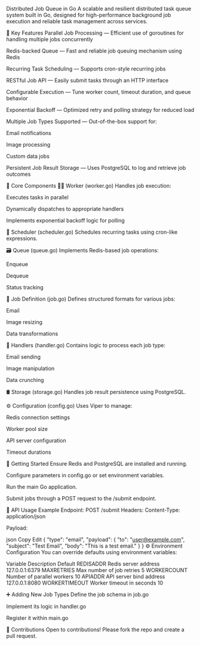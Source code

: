 Distributed Job Queue in Go
A scalable and resilient distributed task queue system built in Go, designed for high-performance background job execution and reliable task management across services.

🔧 Key Features
Parallel Job Processing — Efficient use of goroutines for handling multiple jobs concurrently

Redis-backed Queue — Fast and reliable job queuing mechanism using Redis

Recurring Task Scheduling — Supports cron-style recurring jobs

RESTful Job API — Easily submit tasks through an HTTP interface

Configurable Execution — Tune worker count, timeout duration, and queue behavior

Exponential Backoff — Optimized retry and polling strategy for reduced load

Multiple Job Types Supported — Out-of-the-box support for:

Email notifications

Image processing

Custom data jobs

Persistent Job Result Storage — Uses PostgreSQL to log and retrieve job outcomes

🧱 Core Components
🧑‍🔧 Worker (worker.go)
Handles job execution:

Executes tasks in parallel

Dynamically dispatches to appropriate handlers

Implements exponential backoff logic for polling

📅 Scheduler (scheduler.go)
Schedules recurring tasks using cron-like expressions.

🗃️ Queue (queue.go)
Implements Redis-based job operations:

Enqueue

Dequeue

Status tracking

🧾 Job Definition (job.go)
Defines structured formats for various jobs:

Email

Image resizing

Data transformations

🔧 Handlers (handler.go)
Contains logic to process each job type:

Email sending

Image manipulation

Data crunching

🛢️ Storage (storage.go)
Handles job result persistence using PostgreSQL.

⚙️ Configuration (config.go)
Uses Viper to manage:

Redis connection settings

Worker pool size

API server configuration

Timeout durations

🚀 Getting Started
Ensure Redis and PostgreSQL are installed and running.

Configure parameters in config.go or set environment variables.

Run the main Go application.

Submit jobs through a POST request to the /submit endpoint.

🧪 API Usage Example
Endpoint: POST /submit
Headers: Content-Type: application/json

Payload:

json
Copy
Edit
{
  "type": "email",
  "payload": {
    "to": "user@example.com",
    "subject": "Test Email",
    "body": "This is a test email."
  }
}
⚙️ Environment Configuration
You can override defaults using environment variables:

Variable	Description	Default
REDISADDR	Redis server address	127.0.0.1:6379
MAXRETRIES	Max number of job retries	5
WORKERCOUNT	Number of parallel workers	10
APIADDR	API server bind address	127.0.0.1:8080
WORKERTIMEOUT	Worker timeout in seconds	10

➕ Adding New Job Types
Define the job schema in job.go

Implement its logic in handler.go

Register it within main.go

🤝 Contributions
Open to contributions! Please fork the repo and create a pull request.